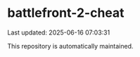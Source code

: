 # battlefront-2-cheat

Last updated: 2025-06-16 07:03:31

This repository is automatically maintained.
